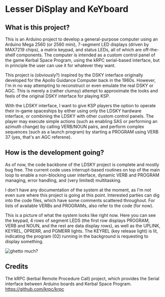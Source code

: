 # Lesser DiSplay and KeYboard

## What is this project? 

This is an Arduino project to develop a general-purpose computer using an Arduino Mega 2560 (or 2560 mini), 7-segment LED displays (driven by MAX7219 chips), a matrix keypad, and status LEDs, all of which are off-the-shelf components. The computer is intended as a custom control panel of the game Kerbal Space Program, using the kRPC serial-based interface, but in principle the user can use it for whatever they want. 

This project is (obviously?) inspired by the DSKY interface originally developed for the Apollo Guidance Computer back in the 1960s. However, I'm in no way attempting to reconstruct or even emulate the real DSKY or AGC. This is merely a (rather clumsy) attempt to approximate the looks and feels of the original DSKY interface for playing KSP. 

With the LDSKY interface, I want to give KSP players the option to operate their in-game spaceships by either using only the LDSKY hardware interface, or combining the LDSKY with other custom control panels. The player may execute simple actions (such as enabling SAS or performing an azimuth change) by calling VERB/NOUN pairs, and perform complex sequences (such as a launch program) by starting a PROGRAM using VERB 37 (yes, that's an AGC referene). 

## How is the development going? 

As of now, the code backbone of the LDSKY project is complete and mostly bug free. The current code uses interrupt-based routines on top of the main loop to enable a non-blocking user interface, dynamic VERB and PROGRAM managing, error handling, and (very limited) multitasking. 

I don't have any documentation of the system at the moment, as I'm not even sure where this project is going at this point. Interested parties can dig into the code files, which have some comments scattered throughout. For lists of available VERBs and PROGRAMs, also refer to the code (for now). 

This is a picture of what the system looks like right now. Here you can see the keypad, 4 rows of segment LEDS (the first row displays PROGRAM, VERB and NOUN, and the rest are data display rows), as well as the UPLINK, KEYREL, OPRERR, and PGMERR lights. The KEYREL (key release light) is lit, indicating the program (02) running in the background is requesting to display something. 

![ghetto much?](https://i.imgur.com/aGGRWeA.jpg "LDSKY in development")

## Credits
The kRPC (kerbal Remote Procedure Call) project, which provides the Serial interface between Arduino boards and Kerbal Space Program. https://github.com/krpc/krpc 
